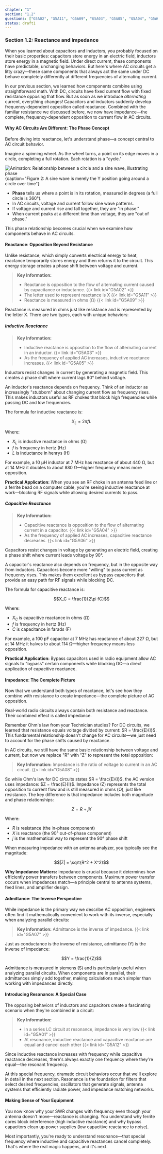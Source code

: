 ```yaml
---
chapter: "1"
section: "1.2"
questions: ["G5A02", "G5A11", "G5A09", "G5A03", "G5A05", "G5A04", "G5A06", "G5A08", "G5A07", "G5A01", "G5A12"]
status: draft1
---
```


### Section 1.2: Reactance and Impedance

When you learned about capacitors and inductors, you probably focused on their basic properties: capacitors store energy in an electric field, inductors store energy in a magnetic field. Under direct current, these components have predictable, unchanging behaviors. But here's where AC circuits get a litty crazy—these same components that always act the same under DC behave completely differently at different frequencies of alternating current.

In our previous section, we learned how components combine using straightforward math. With DC, circuits have fixed current flow with fixed resistance opposing that flow. But as soon as we introduce *alternating* current, everything changes! Capacitors and inductors suddenly develop frequency-dependent opposition called reactance. Combined with the familiar resistance we discussed before, we now have impedance—the complete, frequency-dependent opposition to current flow in AC circuits.

#### Why AC Circuits Are Different: The Phase Concept

Before diving into reactance, let's understand phase—a concept central to AC circuit behavior.

Imagine a spinning wheel. As the wheel turns, a point on its edge moves in a circle, completing a full rotation. Each rotation is a "cycle."

![Animation: Relationship between a circle and a sine wave, illustrating phase](../../../images/circle_sine_animated.gif)
{caption="Figure 2: A sine wave is merely the Y position going around a circle over time"}

* **Phase** tells us where a point is in its rotation, measured in degrees (a full circle is 360°).
* In AC circuits, voltage and current follow sine wave patterns.
* If voltage and current rise and fall together, they are "in phase."
* When current peaks at a different time than voltage, they are "out of phase."

This phase relationship becomes crucial when we examine how components behave in AC circuits.

#### Reactance: Opposition Beyond Resistance

Unlike resistance, which simply converts electrical energy to heat, reactance temporarily stores energy and then returns it to the circuit. This energy storage creates a phase shift between voltage and current.

> **Key Information:** 
> - Reactance is opposition to the flow of alternating current caused by capacitance or inductance. {{< link id="G5A02" >}}
> - The letter used to represent reactance is X {{< link id="G5A11" >}}
> - Reactance is measured in ohms (Ω) {{< link id="G5A09" >}}

Reactance is measured in ohms just like resistance and is represented by the letter X. There are two types, each with unique behaviors:

##### Inductive Reactance

> **Key Information:** 
> - Inductive reactance is opposition to the flow of alternating current in an inductor. {{< link id="G5A03" >}}
> - As the frequency of applied AC increases, inductive reactance increases. {{< link id="G5A05" >}}

Inductors resist changes in current by generating a magnetic field. This creates a phase shift where current lags 90° behind voltage.

An inductor's reactance depends on frequency. Think of an inductor as increasingly "stubborn" about changing current flow as frequency rises. This makes inductors useful as RF chokes that block high frequencies while passing DC and low frequencies.

The formula for inductive reactance is:

$$X_L = 2\pi fL$$

Where:
- $X_L$ is inductive reactance in ohms (Ω)
- $f$ is frequency in hertz (Hz)
- $L$ is inductance in henrys (H)

For example, a 10 μH inductor at 7 MHz has reactance of about 440 Ω, but at 14 MHz it doubles to about 880 Ω—higher frequency means more opposition.

**Practical Application:** When you see an RF choke in an antenna feed line or a ferrite bead on a computer cable, you're seeing inductive reactance at work—blocking RF signals while allowing desired currents to pass.

##### Capacitive Reactance

> **Key Information:**
> - Capacitive reactance is opposition to the flow of alternating current in a capacitor. {{< link id="G5A04" >}}
> - As the frequency of applied AC increases, capacitive reactance decreases. {{< link id="G5A06" >}}

Capacitors resist changes in voltage by generating an electric field, creating a phase shift where current leads voltage by 90°.

A capacitor's reactance also depends on frequency, but in the opposite way from inductors. Capacitors become more "willing" to pass current as frequency rises. This makes them excellent as bypass capacitors that provide an easy path for RF signals while blocking DC.

The formula for capacitive reactance is:

$$X_C = \frac{1}{2\pi fC}$$

Where:
- $X_C$ is capacitive reactance in ohms (Ω)
- $f$ is frequency in hertz (Hz)
- $C$ is capacitance in farads (F)

For example, a 100 pF capacitor at 7 MHz has reactance of about 227 Ω, but at 14 MHz it halves to about 114 Ω—higher frequency means less opposition.

**Practical Application:** Bypass capacitors used in radio equipment allow AC signals to "bypass" certain components while blocking DC—a direct application of capacitive reactance.

#### Impedance: The Complete Picture

Now that we understand both types of reactance, let's see how they combine with resistance to create impedance—the complete picture of AC opposition.

Real-world radio circuits always contain both resistance and reactance. Their combined effect is called impedance.

Remember Ohm's law from your Technician studies? For DC circuits, we learned that resistance equals voltage divided by current: $R = \frac{E}{I}$. This fundamental relationship doesn't change for AC circuits—we just need to account for the phase shifts caused by reactance.

In AC circuits, we still have the same basic relationship between voltage and current, but now we replace "R" with "Z" to represent the total opposition:

> **Key Information:** Impedance is the ratio of voltage to current in an AC circuit. {{< link id="G5A08" >}}

So while Ohm's law for DC circuits states $R = \frac{E}{I}$, the AC version uses impedance: $Z = \frac{E}{I}$. Impedance (Z) represents the total opposition to current flow and is still measured in ohms (Ω), just like resistance. The key difference is that impedance includes both magnitude and phase relationships:

$$Z = R + jX$$

Where:
- $R$ is resistance (the in-phase component)
- $X$ is reactance (the 90° out-of-phase component)
- $j$ is the mathematical way to represent the 90° phase shift

When measuring impedance with an antenna analyzer, you typically see the magnitude:

$$|Z| = \sqrt{R^2 + X^2}$$

**Why Impedance Matters:** Impedance is crucial because it determines how efficiently power transfers between components. Maximum power transfer occurs when impedances match—a principle central to antenna systems, feed lines, and amplifier design.

#### Admittance: The Inverse Perspective

While impedance is the primary way we describe AC opposition, engineers often find it mathematically convenient to work with its inverse, especially when analyzing parallel circuits:

> **Key Information:** Admittance is the inverse of impedance. {{< link id="G5A07" >}}

Just as conductance is the inverse of resistance, admittance (Y) is the inverse of impedance:

$$Y = \frac{1}{Z}$$

Admittance is measured in siemens (S) and is particularly useful when analyzing parallel circuits. When components are in parallel, their admittances simply add together, making calculations much simpler than working with impedances directly.

#### Introducing Resonance: A Special Case

The opposing behaviors of inductors and capacitors create a fascinating scenario when they're combined in a circuit:

> **Key Information:** 
> - In a series LC circuit at resonance, impedance is very low {{< link id="G5A01" >}}
> - At resonance, inductive reactance and capacitive reactance are equal and cancel each other {{< link id="G5A12" >}}

Since inductive reactance increases with frequency while capacitive reactance decreases, there's always exactly one frequency where they're equal—the resonant frequency.

At this special frequency, dramatic circuit behaviors occur that we'll explore in detail in the next section. Resonance is the foundation for filters that select desired frequencies, oscillators that generate signals, antenna systems that efficiently radiate power, and impedance matching networks.

#### Making Sense of Your Equipment

You now know why your SWR changes with frequency even though your antenna doesn't move—reactance is changing. You understand why ferrite cores block interference (high inductive reactance) and why bypass capacitors clean up power supplies (low capacitive reactance to noise). 

Most importantly, you're ready to understand resonance—that special frequency where inductive and capacitive reactances cancel completely. That's where the real magic happens, and it's next.
